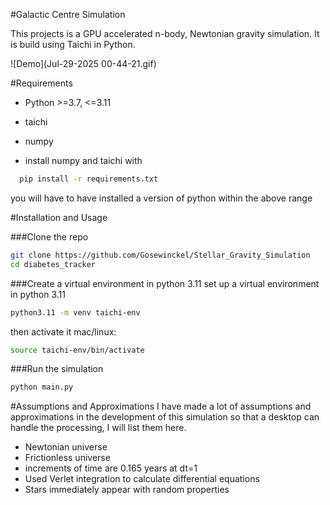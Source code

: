  #Galactic Centre Simulation

 This projects is a GPU accelerated n-body, Newtonian gravity simulation. It is build using Taichi in Python.

 ![Demo](Jul-29-2025 00-44-21.gif)

#Requirements

 - Python >=3.7, <=3.11 
 - taichi
 - numpy

 - install numpy and taichi with
```sh
  pip install -r requirements.txt
  ```
  you will have to have installed a version of python within the above range

 #Installation and Usage

 ###Clone the repo
```sh
git clone https://github.com/Gosewinckel/Stellar_Gravity_Simulation
cd diabetes_tracker
```

 ###Create a virtual environment in python 3.11
 set up a virtual environment in python 3.11
```sh
python3.11 -m venv taichi-env
```
 then activate it 
 mac/linux:
```sh
source taichi-env/bin/activate
```

 ###Run the simulation
```sh
python main.py
```

 #Assumptions and Approximations
 I have made a lot of assumptions and approximations in the development of this simulation so that a desktop can handle the processing, I will list them here.
 - Newtonian universe
 - Frictionless universe
 - increments of time are 0.165 years at dt=1
 - Used Verlet integration to calculate differential equations
 - Stars immediately appear with random properties


